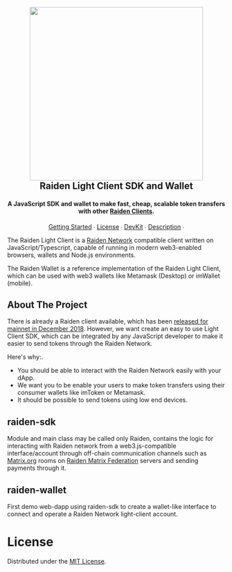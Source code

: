 <!-- PROJECT SHIELDS -->

<!-- Gitter Badge -->
<!-- CI-Status Badge -->

<h2 align="center">
  <br/>
  <a href='https://raiden.network/'><img 
      width='400px' 
      alt='' 
      src="https://user-images.githubusercontent.com/35398162/54018436-ee3f6300-4188-11e9-9b4e-0666c44cda53.png" /></a>
  <br/>
  Raiden Light Client SDK and Wallet
  <br/>
</h2>

<h4 align="center">
  A JavaScript SDK and wallet to make fast, cheap, scalable token transfers with other <a href="https://github.com/raiden-network/raiden">Raiden Clients</a>.
</h4>

<p align="center">
  <a href="#getting-started">Getting Started</a> ∙
  <a href="#license">License</a> ∙
  <a href="#devkit">DevKit</a> ∙
  <a href="#description">Description</a> ∙
</p>

The Raiden Light Client is a [Raiden Network](https://raiden.network) compatible client written on JavaScript/Typescript, capable of running in modern web3-enabled browsers, wallets and Node.js environments.

The Raiden Wallet is a reference implementation of the Raiden Light Client, which can be used with web3 wallets like Metamask (Desktop) or imWallet (mobile).


## About The Project

There is already a Raiden client available, which has been [released for mainnet in December 2018](https://medium.com/raiden-network/red-eyes-mainnet-release-announcement-d48235bbef3c). However, we want create an easy to use Light Client SDK, which can be integrated by any JavaScript developer to make it easier to send tokens through the Raiden Network.

Here's why:.
* You should be able to interact with the Raiden Network easily with your dApp.
* We want you to be enable your users to make token transfers using their consumer wallets like imToken or Metamask.
* It should be possible to send tokens using low end devices.


## raiden-sdk

Module and main class may be called only Raiden, contains the logic for interacting with Raiden network from a web3.js-compatible interface/account through off-chain communication channels such as [Matrix.org](https://matrix.org) rooms on [Raiden Matrix Federation](https://github.com/raiden-network/raiden-transport) servers and sending payments through it.

## raiden-wallet

First demo web-dapp using raiden-sdk to create a wallet-like interface to connect and operate a Raiden Network light-client account.

# License

Distributed under the [MIT License](./LICENSE).
